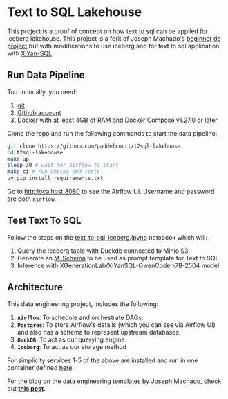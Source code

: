 # Text to SQL Lakehouse

This project is a proof of concept on how text to sql can be applied for iceberg lakehouse. This project is a fork of Joseph Machado's [beginner de project](https://github.com/josephmachado/beginner_de_project)
but with modifications to use iceberg and for text to sql application with [XiYan-SQL](https://github.com/XGenerationLab/XiYan-SQL)



## Run Data Pipeline


To run locally, you need:

1. [git](https://git-scm.com/book/en/v2/Getting-Started-Installing-Git)
2. [Github account](https://github.com/)
3. [Docker](https://docs.docker.com/engine/install/) with at least 4GB of RAM and [Docker Compose](https://docs.docker.com/compose/install/) v1.27.0 or later

Clone the repo and run the following commands to start the data pipeline:

```bash
git clone https://github.com/paddelcourt/t2sql-lakehouse
cd t2sql-lakehouse
make up
sleep 30 # wait for Airflow to start
make ci # run checks and tests
uv pip install requirements.txt
```

Go to [http:localhost:8080](http:localhost:8080) to see the Airflow UI. Username and password are both `airflow`.


## Test Text To SQL 

Follow the steps on the [text_to_sql_iceberg.ipynb](https://github.com/paddelcourt/t2sql-lakehouse/blob/master/t2sql/text_to_sql_iceberg.ipynb) notebook which will:
1. Query the Iceberg table with Duckdb connected to Minio S3
2. Generate an [M-Schema](https://github.com/XGenerationLab/M-Schema) to be used as prompt template for Text to SQL 
3. Inference with XGenerationLab/XiYanSQL-QwenCoder-7B-2504 model

## Architecture

This data engineering project, includes the following:

1. **`Airflow`**: To schedule and orchestrate DAGs.
2. **`Postgres`**: To store Airflow's details (which you can see via Airflow UI) and also has a schema to represent upstream databases.
3. **`DuckDB`**: To act as our querying engine
4. **`Iceberg`**: To act as our storage method

For simplicity services 1-5 of the above are installed and run in one container defined [here](./containers/airflow/Dockerfile).




For the blog on the data engineering templates by Joseph Machado, check out **[this post](https://www.startdataengineering.com/post/data-engineering-projects-with-free-template/)**.